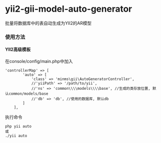 # yii2-gii-model-auto-generator
批量将数据库中的表自动生成为YII2的AR模型


### 使用方法

#### YII2高级模板
在console/config/main.php中加入
```
'controllerMap' => [
        'auto' => [
            'class' => 'minms\gii\AutoGeneratorController',
            //'yiiPath' => '/path/to/yii',
            //'ns' => 'common\\\\models\\\\base', //生成的类存放位置, 默认common/models/base
            //'db' => 'db', //使用的数据库, 默认db
        ]
    ],
```
执行命令
```
php yii auto
或
./yii auto
```
